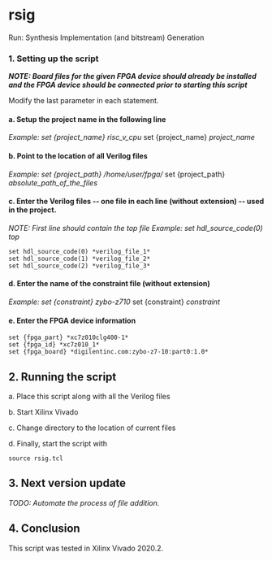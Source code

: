 # rsig
Run: Synthesis Implementation (and bitstream) Generation

### 1. **Setting up the script**

***NOTE: Board files for the given FPGA device should already be installed and the FPGA device should be connected prior to starting this script***

Modify the last parameter in each statement.


#### a. Setup the project name in the following line
*Example: set {project_name} risc_v_cpu*
	set {project_name} *project_name*

#### b. Point to the location of all Verilog files
*Example: set {project_path} /home/user/fpga/*
	set {project_path} *absolute_path_of_the_files*

#### c. Enter the Verilog files -- one file in each line (without extension) -- used in the project.
*NOTE: First line should contain the top file*
*Example: set hdl_source_code(0) top*

	set hdl_source_code(0) *verilog_file_1*
	set hdl_source_code(1) *verilog_file_2*
	set hdl_source_code(2) *verilog_file_3*

#### d. Enter the name of the constraint file (without extension)
*Example: set {constraint} zybo-z710*
	set {constraint} *constraint*

#### e. Enter the FPGA device information
	set {fpga_part} *xc7z010clg400-1*
	set {fpga_id} *xc7z010_1*
	set {fpga_board} *digilentinc.com:zybo-z7-10:part0:1.0*

## 2. **Running the script**

 a. Place this script along with all the Verilog files 

 b. Start Xilinx Vivado 

 c. Change directory to the location of current files 

 d. Finally, start the script with
 	
	source rsig.tcl

## 3. **Next version update**
*TODO: Automate the process of file addition.*

## 4. **Conclusion**
This script was tested in Xilinx Vivado 2020.2.
